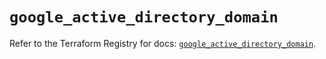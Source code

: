 # `google_active_directory_domain`

Refer to the Terraform Registry for docs: [`google_active_directory_domain`](https://registry.terraform.io/providers/hashicorp/google/6.32.0/docs/resources/active_directory_domain).
